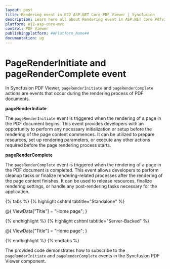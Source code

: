 ```yaml
---
layout: post
title: Rendering event in EJ2 ASP.NET Core PDF Viewer | Syncfusion
description: Learn here all about Rendering event in ASP.NET Core Pdfviewer component of Syncfusion Essential JS 2 and more.
platform: ej2-asp-core-mvc
control: PDF Viewer
publishingplatform: ##Platform_Name##
documentation: ug
---
```


# PageRenderInitiate and pageRenderComplete event

In Syncfusion PDF Viewer, `pageRenderInitiate` and `pageRenderComplete` actions are events that occur during the rendering process of PDF documents. 

**pageRenderInitiate** 

The `pageRenderInitiate` event is triggered when the rendering of a page in the PDF document begins. This event provides developers with an opportunity to perform any necessary initialization or setup before the rendering of the page content commences. It can be utilized to prepare resources, set up rendering parameters, or execute any other actions required before the page rendering process starts.

**pageRenderComplete**

The `pageRenderComplete` event is triggered when the rendering of a page in the PDF document is completed. This event allows developers to perform cleanup tasks or finalize rendering-related processes after the rendering of the page content finishes. It can be used to release resources, finalize rendering settings, or handle any post-rendering tasks necessary for the application.

{% tabs %}
{% highlight cshtml tabtitle="Standalone" %}

@{
    ViewData["Title"] = "Home page";
}

<div class="text-center">
    <ejs-pdfviewer 
        id="pdfviewer" 
        style="height:600px" 
        pageRenderInitiate="pageRenderInitiate"
        pageRenderComplete="pageRenderComplete"
        documentPath="https://cdn.syncfusion.com/content/pdf/pdf-succinctly.pdf">
    </ejs-pdfviewer>
</div>
<script>
pdfviewer.pageRenderInitiate = args => {
   // This method is called when the page rendering starts
    console.log('Rendering of pages started' + args);
};

pdfviewer.pageRenderComplete = args => {
   // This method is called when the page rendering completes
   console.log('Rendering of pages completed' + args);
};
</script>

{% endhighlight %}
{% highlight cshtml tabtitle="Server-Backed" %}

@{
    ViewData["Title"] = "Home page";
}

<div class="text-center">
    <ejs-pdfviewer 
        id="pdfviewer" 
        style="height:600px" 
        serviceUrl="/Index" 
        pageRenderInitiate="pageRenderInitiate"
        pageRenderComplete="pageRenderComplete"
        documentPath="https://cdn.syncfusion.com/content/pdf/pdf-succinctly.pdf">
    </ejs-pdfviewer>
</div>

<script>
pdfviewer.pageRenderInitiate = args => {
   // This method is called when the page rendering starts
    console.log('Rendering of pages started' + args);
};

pdfviewer.pageRenderComplete = args => {
   // This method is called when the page rendering completes
   console.log('Rendering of pages completed' + args);
};
</script>
{% endhighlight %}
{% endtabs %}

The provided code demonstrates how to subscribe to the `pageRenderInitiate` and `pageRenderComplete` events in the Syncfusion PDF Viewer component.